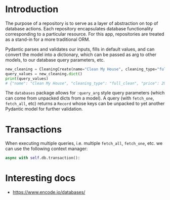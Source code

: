 # Introduction

The purpose of a repository is to serve as a layer of abstraction on top of database actions.
Each repository encapsulates database functionality corresponding to a particular resource.
For this app, repositories are treated as a stand-in for a more traditional ORM.

Pydantic parses and validates our inputs, fills in default values, and can convert the model into a dictionary,
which can be passed as arg to other models, to our database query parameters, etc.

```python
new_cleaning = CleaningCreate(name="Clean My House", cleaning_type="full_clean", price="29.99")
query_values = new_cleaning.dict()
print(query_values)
# {"name": "Clean My House", "cleaning_type": "full_clean", "price": 29.99, "description": None}
```

The ``databases`` package allows for ``:query_arg`` style query parameters (which can come from unpacked dicts from a model).
A query (with ``fetch_one``, ``fetch_all``, etc) returns a ``Record`` whose keys can be unpacked to yet another Pydantic model for further validation.


# Transactions

When executing multiple queries, i.e. multiple ``fetch_all``, ``fetch_one``, etc. we can use the following context manager:
```python
async with self.db.transaction():
```

# Interesting docs

- https://www.encode.io/databases/
